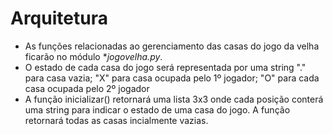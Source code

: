 # Arquitetura
* As funções relacionadas ao gerenciamento das casas do jogo da velha ficarão no módulo **jogovelha.py*.
* O estado de cada casa do jogo será representada por uma string "." para casa vazia; "X" para casa ocupada pelo 1º jogador; "O" para cada casa ocupada pelo 2º jogador
* A função inicializar() retornará uma lista 3x3 onde cada posição conterá uma string para indicar o estado de uma casa do jogo. A função retornará todas as casas incialmente vazias.